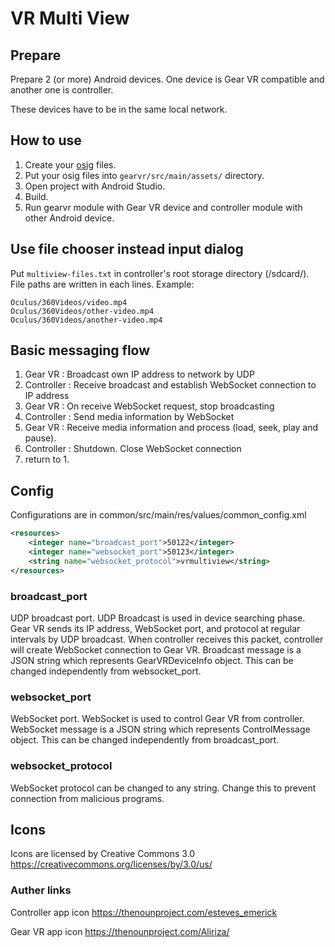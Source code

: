 # VR Multi View

## Prepare

Prepare 2 (or more) Android devices.
One device is Gear VR compatible and another one is controller.

These devices have to be in the same local network.

## How to use

1. Create your [osig](https://developer.oculus.com/osig/) files.
2. Put your osig files into `gearvr/src/main/assets/` directory.
3. Open project with Android Studio.
4. Build.
5. Run gearvr module with Gear VR device and controller module with other Android device.

## Use file chooser instead input dialog

Put `multiview-files.txt` in controller's root storage directory (/sdcard/).
File paths are written in each lines. Example:

```
Oculus/360Videos/video.mp4
Oculus/360Videos/other-video.mp4
Oculus/360Videos/another-video.mp4
```

## Basic messaging flow

1. Gear VR : Broadcast own IP address to network by UDP
2. Controller : Receive broadcast and establish WebSocket connection to IP address
3. Gear VR : On receive WebSocket request, stop broadcasting
4. Controller : Send media information by WebSocket
5. Gear VR : Receive media information and process (load, seek, play and pause).
6. Controller : Shutdown. Close WebSocket connection
7. return to 1.

## Config

Configurations are in common/src/main/res/values/common_config.xml

```xml
<resources>
    <integer name="broadcast_port">50122</integer>
    <integer name="websocket_port">50123</integer>
    <string name="websocket_protocol">vrmultiview</string>
</resources>
```

### broadcast_port

UDP broadcast port. UDP Broadcast is used in device searching phase.
Gear VR sends its IP address, WebSocket port, and protocol at regular intervals by UDP broadcast.
When controller receives this packet, controller will create WebSocket connection to Gear VR.
Broadcast message is a JSON string which represents GearVRDeviceInfo object.
This can be changed independently from websocket_port.

### websocket_port

WebSocket port. WebSocket is used to control Gear VR from controller.
WebSocket message is a JSON string which represents ControlMessage object.
This can be changed independently from broadcast_port.

### websocket_protocol

WebSocket protocol can be changed to any string.
Change this to prevent connection from malicious programs.


## Icons

Icons are licensed by Creative Commons 3.0
https://creativecommons.org/licenses/by/3.0/us/

### Auther links

Controller app icon
https://thenounproject.com/esteves_emerick

Gear VR app icon
https://thenounproject.com/Aliriza/
